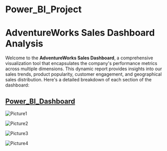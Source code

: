 # Power_BI_Project 

# AdventureWorks Sales Dashboard Analysis

Welcome to the **AdventureWorks Sales Dashboard**, a comprehensive visualization tool that encapsulates the company's performance metrics across multiple dimensions. This dynamic report provides insights into our sales trends, product popularity, customer engagement, and geographical sales distribution. Here's a detailed breakdown of each section of the dashboard: 

##  [Power_BI_Dashboard](https://app.powerbi.com/groups/me/reports/40fb9e50-7e5d-4fc2-b793-8072e87236f0/ReportSection0286cbd1a500275010a7?experience=power-bi)


![Picture1](https://github.com/hbuddana/Power_BI_Project/assets/65592890/f0621de2-e000-4fbb-979f-cf1e7ad35109)


![Picture2](https://github.com/hbuddana/Power_BI_Project/assets/65592890/bfb630f5-4468-478f-bec9-d0bd002dc2ce)



![Picture3](https://github.com/hbuddana/Power_BI_Project/assets/65592890/12e63ea8-d17b-46a3-b41c-f285ada5f9d2)



![Picture4](https://github.com/hbuddana/Power_BI_Project/assets/65592890/3356da8c-6a8e-4ee2-86c2-c85a96b21fdc)
